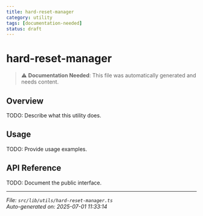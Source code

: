 ```yaml
---
title: hard-reset-manager
category: utility
tags: [documentation-needed]
status: draft
---
```


# hard-reset-manager

> ⚠️ **Documentation Needed**: This file was automatically generated and needs content.

## Overview

TODO: Describe what this utility does.

## Usage

TODO: Provide usage examples.

## API Reference

TODO: Document the public interface.

---

*File: `src/lib/utils/hard-reset-manager.ts`*  
*Auto-generated on: 2025-07-01 11:33:14*
